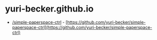 # yuri-becker.github.io

* [/simple-paperspace-ctrl](https://yuri-becker.github.io/simple-paperspace-ctrl) - [https://github.com/yuri-becker/simple-paperspace-ctrl](https://github.com/yuri-becker/simple-paperspace-ctrl)
